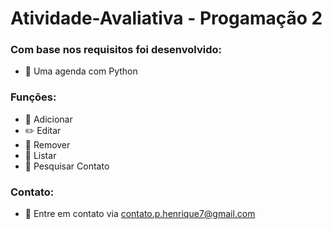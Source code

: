 # Atividade-Avaliativa - Progamação 2
### Com base nos requisitos foi desenvolvido:
- 📝 Uma agenda com Python
### Funções:
- 👦 Adicionar
- ✏️ Editar
- 🚮 Remover
- 📓 Listar
- 🔎 Pesquisar Contato
### Contato:
- 📧 Entre em contato via contato.p.henrique7@gmail.com
